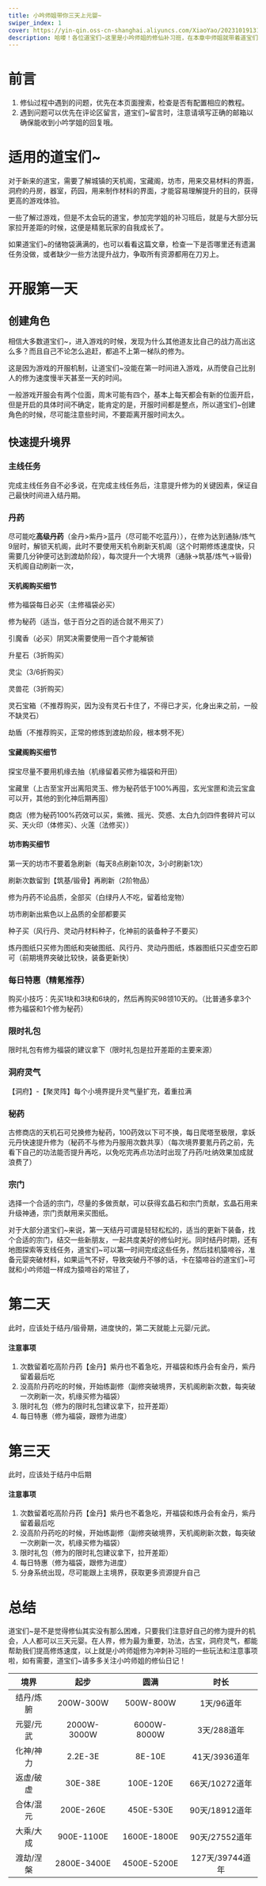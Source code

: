 ```yaml
---
title: 小吟师姐带你三天上元婴~
swiper_index: 1
cover: https://yin-qin.oss-cn-shanghai.aliyuncs.com/XiaoYao/202310191310489.jpg
description: 哈喽！各位道宝们~这里是小吟师姐的修仙补习班，在本章中师姐就带着道宝们~一起三天上元婴~
---
```




# 前言

1. 修仙过程中遇到的问题，优先在本页面搜索，检查是否有配置相应的教程。
2. 遇到问题可以优先在评论区留言，道宝们~留言时，注意请填写正确的邮箱以确保能收到小吟学姐的回复哦。

# 适用的道宝们~

对于新来的道宝，需要了解城镇的天机阁，宝藏阁，坊市，用来交易材料的界面，洞府的丹房，器室，药园，用来制作材料的界面，才能容易理解提升的目的，获得更高的游戏体验。

一些了解过游戏，但是不太会玩的道宝，参加完学姐的补习班后，就是与大部分玩家拉开差距的时候，这便是精氪玩家的自我成长了。

如果道宝们~的储物袋满满的，也可以看看这篇文章，检查一下是否哪里还有遗漏任务没做，或者缺少一些方法提升战力，争取所有资源都用在刀刃上。

# 开服第一天

## 创建角色

相信大多数道宝们~，进入游戏的时候，发现为什么其他道友比自己的战力高出这么多？而且自己不论怎么追赶，都追不上第一梯队的修为。

这是因为游戏的开服机制，让道宝们~没能在第一时间进入游戏，从而使自己比别人的修为速度慢半天甚至一天的时间。

一般游戏开服会有两个位面，周末可能有四个，基本上每天都会有新的位面开启，但是开启的具体时间不确定，能肯定的是，开服时间都是整点，所以道宝们~创建角色的时候，尽可能注意些时间，不要距离开服时间太久。

## 快速提升境界

### 主线任务

完成主线任务自不必多说，在完成主线任务后，注意提升修为的关键因素，保证自己最快时间进入结丹期。

### 丹药

尽可能吃**高级丹药**（金丹>紫丹>蓝丹（尽可能不吃蓝丹）），在修为达到通脉/炼气9层时，解锁天机阁，此时不要使用天机令刷新天机阁（这个时期修炼速度快，只需要几分钟便可达到渡劫阶段），每次提升一个大境界（通脉->筑基/炼气->锻骨)天机阁自动刷新一次，

#### 天机阁购买细节

修为福袋每日必买（主修福袋必买）

修为秘药（适当，低于百分之百的适合就不用买了）

引魔香（必买）阴冥决需要使用一百个才能解锁

升星石（3折购买）

灵尘（3/6折购买）

灵兽花（3折购买）

灵石宝箱（不推荐购买，因为没有灵石卡住了，不得已才买，化身出来之前，一般不缺灵石）

劫盾（不推荐购买，正常的修炼到渡劫阶段，根本劈不死）

#### 宝藏阁购买细节

探宝尽量不要用机缘去抽（机缘留着买修为福袋和开田）

宝藏里（上古至宝开出离阳灵玉、修为秘药低于100%再囤，玄光宝匣和流云宝盒可以开，其他的到化神后期再囤）

商店（修为秘药100%药效可以买，紫微、摇光、荧惑、太白九剑四件套碎片可以买、天火印（体修买）、火莲（法修买））

#### 坊市购买细节

第一天的坊市不要着急刷新（每天8点刷新10次，3小时刷新1次）

刷新次数留到【筑基/锻骨】再刷新（2阶物品）

修为丹药不论品质，全部买（白绿丹人不吃，留着给宠物）

坊市刷新出紫色以上品质的全部都要买

种子买（风行丹、灵动丹材料种子，化神前的装备种子不要买）

炼丹图纸只买修为图纸和突破图纸、风行丹、灵动丹图纸，炼器图纸只买虚空石即可（前期境界突破比较快，装备更新快）

### 每日特惠（精氪推荐）

购买小技巧：先买1块和3块和6块的，然后再购买98领10天的。（比普通多拿3个修为福袋和1个修为秘药）

### 限时礼包

限时礼包有修为福袋的建议拿下（限时礼包是拉开差距的主要来源）

### 洞府灵气

【洞府】-【聚灵阵】每个小境界提升灵气量扩充，着重拉满

### 秘药

古修商店的天机石可兑换修为秘药，100药效以下可不换，每日爬塔至极限，拿妖元丹快速提升修为（秘药不与修为丹服用次数共享）（每次境界要氪丹药之前，先看下自己的功法能否提升再吃，以免吃完再点功法时出现了丹药/吐纳效果加成就浪费了）

### 宗门

选择一个合适的宗门，尽量的多做贡献，可以获得玄晶石和宗门贡献，玄晶石用来升级神通，宗门贡献用来买图纸。

对于大部分道宝们~来说，第一天结丹可谓是轻轻松松的，适当的更新下装备，找个合适的宗门，结交一些新朋友，一起共度美好的修仙时光。同时结丹时期，还有地图探索等支线任务，道宝们~可以第一时间完成这些任务，然后挂机猿啼谷，准备元婴突破材料，如果运气不好，导致突破丹不够的话，卡在猿啼谷的道宝们~可就和小吟师姐一样成为猿啼谷的常驻了，

# 第二天

此时，应该处于结丹/锻骨期，进度快的，第二天就能上元婴/元武。

#### 注意事项

1. 次数留着吃高阶丹药【金丹】紫丹也不着急吃，开福袋和炼丹会有金丹，紫丹留着最后吃
2. 没高阶丹药吃的时候，开始练副修（副修突破境界，天机阁刷新次数，每突破一次刷新一次，机缘买修为福袋）
3. 限时礼包（修为的限时礼包建议拿下，拉开差距）
4. 每日特惠（修为福袋，跟修为进度）

# 第三天

此时，应该处于结丹中后期

#### 注意事项

1. 次数留着吃高阶丹药【金丹】紫丹也不着急吃，开福袋和炼丹会有金丹，紫丹留着最后吃
2. 没高阶丹药吃的时候，开始练副修（副修突破境界，天机阁刷新次数，每突破一次刷新一次，机缘买修为福袋）
3. 限时礼包（修为的限时礼包建议拿下，拉开差距）
4. 每日特惠（修为福袋，跟修为进度）
5. 分身系统出现，尽可能跟上主境界，获取更多资源提升自己

# 总结

道宝们~是不是觉得修仙其实没有那么困难，只要我们注意好自己的修为提升的机会，人人都可以三天元婴。在人界，修为最为重要，功法，古宝，洞府灵气，都能帮助我们提高修炼速度，以上就是小吟师姐修为冲刺补习班的一些玩法和注意事项啦，如有需要，道宝们~请多多关注小吟师姐的修仙日记！

|   境界    |    起步     |    圆满     |      时长       |
| :-------: | :---------: | :---------: | :-------------: |
| 结丹/炼腑 |  200W-300W  |  500W-800W  |   1天/96道年    |
| 元婴/元武 | 2000W-3000W | 6000W-8000W |   3天/288道年   |
| 化神/神力 |   2.2E-3E   |   8E-10E    |  41天/3936道年  |
| 返虚/破虚 |   30E-38E   |  100E-120E  | 66天/10272道年  |
| 合体/混元 |  200E-260E  |  450E-530E  | 90天/18912道年  |
| 大乘/大成 | 900E-1100E  | 1600E-1800E | 90天/27552道年  |
| 渡劫/涅槃 | 2800E-3400E | 4500E-5200E | 127天/39744道年 |
